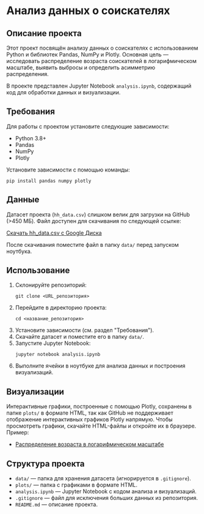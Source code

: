 # Анализ данных о соискателях

## Описание проекта
Этот проект посвящён анализу данных о соискателях с использованием Python и библиотек Pandas, NumPy и Plotly. Основная цель — исследовать распределение возраста соискателей в логарифмическом масштабе, выявить выбросы и определить асимметрию распределения.

В проекте представлен Jupyter Notebook `analysis.ipynb`, содержащий код для обработки данных и визуализации.

## Требования
Для работы с проектом установите следующие зависимости:
- Python 3.8+
- Pandas
- NumPy
- Plotly

Установите зависимости с помощью команды:
```
pip install pandas numpy plotly
```

## Данные
Датасет проекта (`hh_data.csv`) слишком велик для загрузки на GitHub (>450 МБ). Файл доступен для скачивания по следующей ссылке:

[Скачать hh_data.csv с Google Диска](https://drive.google.com/uc?export=download&id=ABC123XYZ)

После скачивания поместите файл в папку `data/` перед запуском ноутбука.

## Использование
1. Склонируйте репозиторий:
   ```
   git clone <URL_репозитория>
   ```
2. Перейдите в директорию проекта:
   ```
   cd <название_репозитория>
   ```
3. Установите зависимости (см. раздел "Требования").
4. Скачайте датасет и поместите его в папку `data/`.
5. Запустите Jupyter Notebook:
   ```
   jupyter notebook analysis.ipynb
   ```
6. Выполните ячейки в ноутбуке для анализа данных и построения визуализаций.

## Визуализации
Интерактивные графики, построенные с помощью Plotly, сохранены в папке `plots/` в формате HTML, так как GitHub не поддерживает отображение интерактивных графиков Plotly напрямую. Чтобы просмотреть графики, скачайте HTML-файлы и откройте их в браузере. Пример:  
- [Распределение возраста в логарифмическом масштабе](plots/age_distribution.html)

## Структура проекта
- `data/` — папка для хранения датасета (игнорируется в `.gitignore`).
- `plots/` — папка с графиками в формате HTML.
- `analysis.ipynb` — Jupyter Notebook с кодом анализа и визуализаций.
- `.gitignore` — файл для исключения больших данных из репозитория.
- `README.md` — описание проекта.